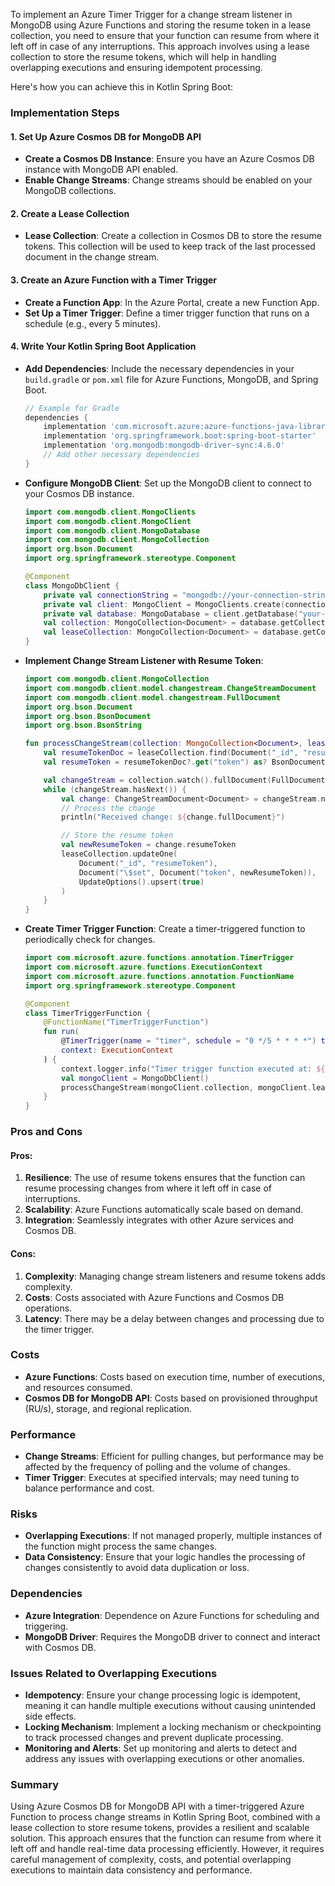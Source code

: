 To implement an Azure Timer Trigger for a change stream listener in MongoDB using Azure Functions and storing the resume token in a lease collection, you need to ensure that your function can resume from where it left off in case of any interruptions. This approach involves using a lease collection to store the resume tokens, which will help in handling overlapping executions and ensuring idempotent processing.

Here's how you can achieve this in Kotlin Spring Boot:

### Implementation Steps

#### 1. Set Up Azure Cosmos DB for MongoDB API
- **Create a Cosmos DB Instance**: Ensure you have an Azure Cosmos DB instance with MongoDB API enabled.
- **Enable Change Streams**: Change streams should be enabled on your MongoDB collections.

#### 2. Create a Lease Collection
- **Lease Collection**: Create a collection in Cosmos DB to store the resume tokens. This collection will be used to keep track of the last processed document in the change stream.

#### 3. Create an Azure Function with a Timer Trigger

- **Create a Function App**: In the Azure Portal, create a new Function App.
- **Set Up a Timer Trigger**: Define a timer trigger function that runs on a schedule (e.g., every 5 minutes).

#### 4. Write Your Kotlin Spring Boot Application

- **Add Dependencies**: Include the necessary dependencies in your `build.gradle` or `pom.xml` file for Azure Functions, MongoDB, and Spring Boot.

  ```groovy
  // Example for Gradle
  dependencies {
      implementation 'com.microsoft.azure:azure-functions-java-library:1.4.2'
      implementation 'org.springframework.boot:spring-boot-starter'
      implementation 'org.mongodb:mongodb-driver-sync:4.6.0'
      // Add other necessary dependencies
  }
  ```

- **Configure MongoDB Client**: Set up the MongoDB client to connect to your Cosmos DB instance.

  ```kotlin
  import com.mongodb.client.MongoClients
  import com.mongodb.client.MongoClient
  import com.mongodb.client.MongoDatabase
  import com.mongodb.client.MongoCollection
  import org.bson.Document
  import org.springframework.stereotype.Component

  @Component
  class MongoDbClient {
      private val connectionString = "mongodb://your-connection-string"
      private val client: MongoClient = MongoClients.create(connectionString)
      private val database: MongoDatabase = client.getDatabase("your-database")
      val collection: MongoCollection<Document> = database.getCollection("your-collection")
      val leaseCollection: MongoCollection<Document> = database.getCollection("lease-collection")
  }
  ```

- **Implement Change Stream Listener with Resume Token**:

  ```kotlin
  import com.mongodb.client.MongoCollection
  import com.mongodb.client.model.changestream.ChangeStreamDocument
  import com.mongodb.client.model.changestream.FullDocument
  import org.bson.Document
  import org.bson.BsonDocument
  import org.bson.BsonString

  fun processChangeStream(collection: MongoCollection<Document>, leaseCollection: MongoCollection<Document>) {
      val resumeTokenDoc = leaseCollection.find(Document("_id", "resumeToken")).first()
      val resumeToken = resumeTokenDoc?.get("token") as? BsonDocument

      val changeStream = collection.watch().fullDocument(FullDocument.UPDATE_LOOKUP).resumeAfter(resumeToken).iterator()
      while (changeStream.hasNext()) {
          val change: ChangeStreamDocument<Document> = changeStream.next()
          // Process the change
          println("Received change: ${change.fullDocument}")

          // Store the resume token
          val newResumeToken = change.resumeToken
          leaseCollection.updateOne(
              Document("_id", "resumeToken"),
              Document("\$set", Document("token", newResumeToken)),
              UpdateOptions().upsert(true)
          )
      }
  }
  ```

- **Create Timer Trigger Function**: Create a timer-triggered function to periodically check for changes.

  ```kotlin
  import com.microsoft.azure.functions.annotation.TimerTrigger
  import com.microsoft.azure.functions.ExecutionContext
  import com.microsoft.azure.functions.annotation.FunctionName
  import org.springframework.stereotype.Component

  @Component
  class TimerTriggerFunction {
      @FunctionName("TimerTriggerFunction")
      fun run(
          @TimerTrigger(name = "timer", schedule = "0 */5 * * * *") timerInfo: String,
          context: ExecutionContext
      ) {
          context.logger.info("Timer trigger function executed at: ${java.time.LocalDateTime.now()}")
          val mongoClient = MongoDbClient()
          processChangeStream(mongoClient.collection, mongoClient.leaseCollection)
      }
  }
  ```

### Pros and Cons

#### Pros:
1. **Resilience**: The use of resume tokens ensures that the function can resume processing changes from where it left off in case of interruptions.
2. **Scalability**: Azure Functions automatically scale based on demand.
3. **Integration**: Seamlessly integrates with other Azure services and Cosmos DB.

#### Cons:
1. **Complexity**: Managing change stream listeners and resume tokens adds complexity.
2. **Costs**: Costs associated with Azure Functions and Cosmos DB operations.
3. **Latency**: There may be a delay between changes and processing due to the timer trigger.

### Costs

- **Azure Functions**: Costs based on execution time, number of executions, and resources consumed.
- **Cosmos DB for MongoDB API**: Costs based on provisioned throughput (RU/s), storage, and regional replication.

### Performance

- **Change Streams**: Efficient for pulling changes, but performance may be affected by the frequency of polling and the volume of changes.
- **Timer Trigger**: Executes at specified intervals; may need tuning to balance performance and cost.

### Risks

- **Overlapping Executions**: If not managed properly, multiple instances of the function might process the same changes.
- **Data Consistency**: Ensure that your logic handles the processing of changes consistently to avoid data duplication or loss.

### Dependencies

- **Azure Integration**: Dependence on Azure Functions for scheduling and triggering.
- **MongoDB Driver**: Requires the MongoDB driver to connect and interact with Cosmos DB.

### Issues Related to Overlapping Executions

- **Idempotency**: Ensure your change processing logic is idempotent, meaning it can handle multiple executions without causing unintended side effects.
- **Locking Mechanism**: Implement a locking mechanism or checkpointing to track processed changes and prevent duplicate processing.
- **Monitoring and Alerts**: Set up monitoring and alerts to detect and address any issues with overlapping executions or other anomalies.

### Summary

Using Azure Cosmos DB for MongoDB API with a timer-triggered Azure Function to process change streams in Kotlin Spring Boot, combined with a lease collection to store resume tokens, provides a resilient and scalable solution. This approach ensures that the function can resume from where it left off and handle real-time data processing efficiently. However, it requires careful management of complexity, costs, and potential overlapping executions to maintain data consistency and performance.
